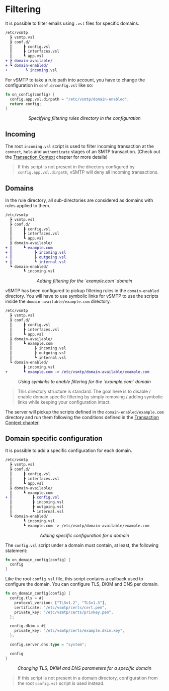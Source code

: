# Filtering

It is possible to filter emails using `.vsl` files for specific domains.

```diff
/etc/vsmtp
  ┣ vsmtp.vsl
  ┣ conf.d/
  ┃     ┣ config.vsl
  ┃     ┣ interfaces.vsl
  ┃     ┗ app.vsl
+ ┣ domain-available/
+ ┗ domain-enabled/
+        ┗ incoming.vsl
```

For vSMTP to take a rule path into account, you have to change the configuration in `conf.d/config.vsl` like so:

```rust
fn on_config(config) {
  config.app.vsl.dirpath = "/etc/vsmtp/domain-enabled";
  return config;
}
```

<p style="text-align: center;"> <i>Specifying filtering rules directory in the configuration</i> </p>

## Incoming

The root `incoming.vsl` script is used to filter incoming transaction at the `connect`, `helo` and `authenticate` stages of an SMTP transaction. (Check out the [Transaction Context](/ref/vSL/transaction.md) chapter for more details)

> If this script is not present in the directory configured by `config.app.vsl.dirpath`, vSMTP will deny all incoming transactions.

## Domains

In the rule directory, all sub-directories are considered as domains with rules applied to them.

```diff
/etc/vsmtp
  ┣ vsmtp.vsl
  ┣ conf.d/
  ┃     ┣ config.vsl
  ┃     ┣ interfaces.vsl
  ┃     ┗ app.vsl
  ┣ domain-available/
+ ┃     ┗ example.com
+ ┃          ┣ incoming.vsl
+ ┃          ┣ outgoing.vsl
+ ┃          ┗ internal.vsl
  ┗ domain-enabled/
        ┗ incoming.vsl
```

<p style="text-align: center;"> <i>Adding filtering for the `example.com` domain</i> </p>

vSMTP has been configured to pickup filtering rules in the `domain-enabled` directory. You will have to use symbolic links for vSMTP to use the scripts inside the `domain-available/example.com` directory.

```diff
/etc/vsmtp
  ┣ vsmtp.vsl
  ┣ conf.d/
  ┃     ┣ config.vsl
  ┃     ┣ interfaces.vsl
  ┃     ┗ app.vsl
  ┣ domain-available/
  ┃     ┗ example.com
  ┃          ┣ incoming.vsl
  ┃          ┣ outgoing.vsl
  ┃          ┗ internal.vsl
  ┗ domain-enabled/
        ┣ incoming.vsl
+       ┗ example.com -> /etc/vsmtp/domain-available/example.com
```

<p style="text-align: center;"> <i>Using symlinks to enable filtering for the `example.com` domain</i> </p>

> This directory structure is standard. The goal here is to disable / enable domain specific filtering by simply removing / adding symbolic links while keeping your configuration intact.

The server will pickup the scripts defined in the `domain-enabled/example.com` directory and run them following the conditions defined in the [Transaction Context chapter](/ref/vSL/transaction.md).

## Domain specific configuration

It is possible to add a specific configuration for each domain.

```diff
/etc/vsmtp
  ┣ vsmtp.vsl
  ┣ conf.d/
  ┃     ┣ config.vsl
  ┃     ┣ interfaces.vsl
  ┃     ┗ app.vsl
  ┣ domain-available/
  ┃     ┗ example.com
+ ┃         ┣ config.vsl
  ┃         ┣ incoming.vsl
  ┃         ┣ outgoing.vsl
  ┃         ┗ internal.vsl
  ┗ domain-enabled/
        ┗ incoming.vsl
        ┗ example.com -> /etc/vsmtp/domain-available/example.com
```

<p style="text-align: center;"> <i>Adding specific configuration for a domain</i> </p>

The `config.vsl` script under a domain must contain, at least, the following statement:

```rust
fn on_domain_config(config) {
  config
}
```

Like the root `config.vsl` file, this script contains a callback used to configure the domain. You can configure TLS, DKIM and DNS per domain.

```rust
fn on_domain_config(config) {
  config.tls = #{
    protocol_version: ["TLSv1.2", "TLSv1.3"],
    certificate: "/etc/vsmtp/certs/cert.pem",
    private_key: "/etc/vsmtp/certs/privkey.pem",
  };

  config.dkim = #{
    private_key: "/etc/vsmtp/certs/example.dkim.key",
  };

  config.server.dns.type = "system";

  config
}
```

<p style="text-align: center;"> <i>Changing TLS, DKIM and DNS parameters for a specific domain</i> </p>

> If this script is not present in a domain directory, configuration from the root `config.vsl` script is used instead.
